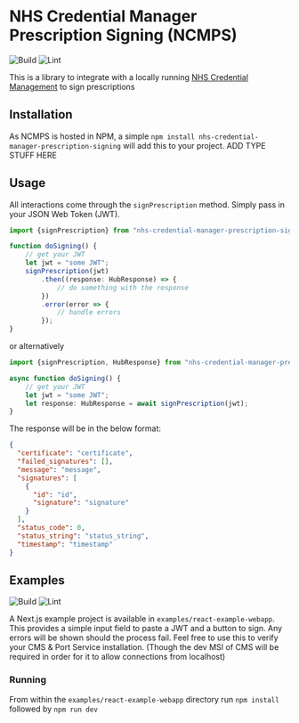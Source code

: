 # NHS Credential Manager Prescription Signing (NCMPS)

![Build](https://github.com/NHSDigital/nhs-credential-manager-prescription-signing/actions/workflows/test-on-push.yml/badge.svg)
![Lint](https://github.com/NHSDigital/nhs-credential-manager-prescription-signing/actions/workflows/linting.yml/badge.svg)

This is a library to integrate with a locally
running [NHS Credential Management](https://digital.nhs.uk/services/care-identity-service/applications-and-services/technical-services/credential-management)
to sign prescriptions

## Installation

As NCMPS is hosted in NPM, a simple `npm install nhs-credential-manager-prescription-signing` will add this to your
project.
ADD TYPE STUFF HERE

## Usage

All interactions come through the `signPrescription` method. Simply pass in your JSON Web Token (JWT).

```typescript
import {signPrescription} from "nhs-credential-manager-prescription-signing";

function doSigning() {
    // get your JWT
    let jwt = "some JWT";
    signPrescription(jwt)
        .then((response: HubResponse) => {
            // do something with the response
        })
        .error(error => {
            // handle errors
        });
}
```

or alternatively

```typescript
import {signPrescription, HubResponse} from "nhs-credential-manager-prescription-signing";

async function doSigning() {
    // get your JWT
    let jwt = "some JWT";
    let response: HubResponse = await signPrescription(jwt);
}
```

The response will be in the below format:

```json
{
  "certificate": "certificate",
  "failed_signatures": [],
  "message": "message",
  "signatures": [
    {
      "id": "id",
      "signature": "signature"
    }
  ],
  "status_code": 0,
  "status_string": "status_string",
  "timestamp": "timestamp"
}
```

## Examples
![Build](https://github.com/NHSDigital/nhs-credential-manager-prescription-signing/actions/workflows/test-example-on-push.yml/badge.svg)
![Lint](https://github.com/NHSDigital/nhs-credential-manager-prescription-signing/actions/workflows/linting-example.yml/badge.svg)

A Next.js example project is available in `examples/react-example-webapp`. This provides a simple input field to paste a
JWT and a button to sign. Any errors will be shown should the process fail. Feel free to use this to verify your CMS &
Port Service installation. (Though the dev MSI of CMS will be required in order for it to allow connections from
localhost)

### Running
From within the `examples/react-example-webapp` directory run `npm install` followed by `npm run dev`